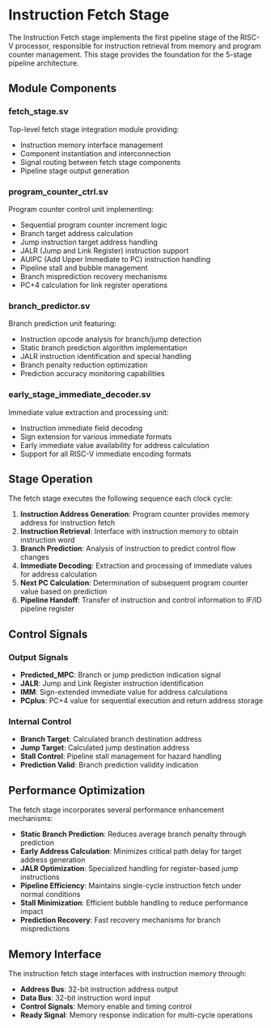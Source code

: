 # Instruction Fetch Stage

The Instruction Fetch stage implements the first pipeline stage of the RISC-V processor, responsible for instruction retrieval from memory and program counter management. This stage provides the foundation for the 5-stage pipeline architecture.

## Module Components

### fetch_stage.sv

Top-level fetch stage integration module providing:
- Instruction memory interface management
- Component instantiation and interconnection
- Signal routing between fetch stage components
- Pipeline stage output generation

### program_counter_ctrl.sv

Program counter control unit implementing:
- Sequential program counter increment logic
- Branch target address calculation
- Jump instruction target address handling
- JALR (Jump and Link Register) instruction support
- AUIPC (Add Upper Immediate to PC) instruction handling
- Pipeline stall and bubble management
- Branch misprediction recovery mechanisms
- PC+4 calculation for link register operations

### branch_predictor.sv

Branch prediction unit featuring:
- Instruction opcode analysis for branch/jump detection
- Static branch prediction algorithm implementation
- JALR instruction identification and special handling
- Branch penalty reduction optimization
- Prediction accuracy monitoring capabilities

### early_stage_immediate_decoder.sv

Immediate value extraction and processing unit:
- Instruction immediate field decoding
- Sign extension for various immediate formats
- Early immediate value availability for address calculation
- Support for all RISC-V immediate encoding formats

## Stage Operation

The fetch stage executes the following sequence each clock cycle:

1. **Instruction Address Generation**: Program counter provides memory address for instruction fetch
2. **Instruction Retrieval**: Interface with instruction memory to obtain instruction word
3. **Branch Prediction**: Analysis of instruction to predict control flow changes
4. **Immediate Decoding**: Extraction and processing of immediate values for address calculation
5. **Next PC Calculation**: Determination of subsequent program counter value based on prediction
6. **Pipeline Handoff**: Transfer of instruction and control information to IF/ID pipeline register

## Control Signals

### Output Signals
- **Predicted_MPC**: Branch or jump prediction indication signal
- **JALR**: Jump and Link Register instruction identification
- **IMM**: Sign-extended immediate value for address calculations
- **PCplus**: PC+4 value for sequential execution and return address storage

### Internal Control
- **Branch Target**: Calculated branch destination address
- **Jump Target**: Calculated jump destination address
- **Stall Control**: Pipeline stall management for hazard handling
- **Prediction Valid**: Branch prediction validity indication

## Performance Optimization

The fetch stage incorporates several performance enhancement mechanisms:

- **Static Branch Prediction**: Reduces average branch penalty through prediction
- **Early Address Calculation**: Minimizes critical path delay for target address generation
- **JALR Optimization**: Specialized handling for register-based jump instructions
- **Pipeline Efficiency**: Maintains single-cycle instruction fetch under normal conditions
- **Stall Minimization**: Efficient bubble handling to reduce performance impact
- **Prediction Recovery**: Fast recovery mechanisms for branch mispredictions

## Memory Interface

The instruction fetch stage interfaces with instruction memory through:
- **Address Bus**: 32-bit instruction address output
- **Data Bus**: 32-bit instruction word input
- **Control Signals**: Memory enable and timing control
- **Ready Signal**: Memory response indication for multi-cycle operations
